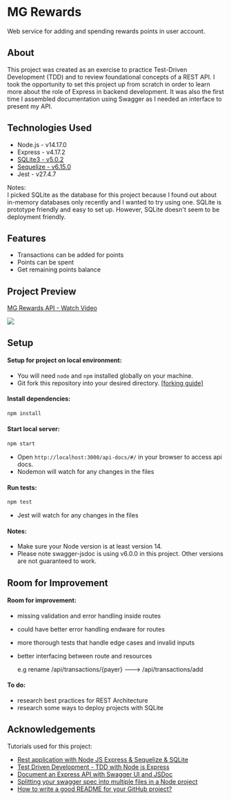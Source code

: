 # MG Rewards
Web service for adding and spending rewards points in user account.

<!-- # Project Name
> Outline a brief description of your project.
> Live demo [_here_](https://www.example.com).  -->
<!-- If you have the project hosted somewhere, include the link here. -->

## About
This project was created as an exercise to practice Test-Driven Development (TDD) and to review foundational concepts of a REST API. I took the opportunity to set this project up from scratch in order to learn more about the role of Express in backend development. It was also the first time I assembled documentation using Swagger as I needed an interface to present my API.
<!-- Backend API project
- Provide general information about your project here.
- What problem does it (intend to) solve?
- What is the purpose of your project?
- Why did you undertake it? -->
<!-- You don't have to answer all the questions - just the ones relevant to your project. -->

## Technologies Used
- Node.js - v14.17.0
- Express - v4.17.2
- [SQLite3 - v5.0.2](https://github.com/mapbox/node-sqlite3)
- [Sequelize - v6.15.0](https://github.com/sequelize/sequelize)
- Jest - v27.4.7

Notes:
<br>
I picked SQLite as the database for this project because I found out about in-memory databases only recently and I wanted to try using one. SQLite is prototype friendly and easy to set up. However, SQLite doesn't seem to be deployment friendly.

## Features
- Transactions can be added for points
- Points can be spent
- Get remaining points balance


## Project Preview
<a href="https://www.loom.com/share/debf58d88cdf4a9b9c69d4257d802b91">
    <p>MG Rewards API - Watch Video</p>
    <img style="max-width:300px;" src="https://cdn.loom.com/sessions/thumbnails/debf58d88cdf4a9b9c69d4257d802b91-with-play.gif">
  </a>



## Setup
#### Setup for project on local environment:
- You will need `node` and `npm` installed globally on your machine.
- Git fork this repository into your desired directory. [[forking guide]](https://docs.github.com/en/get-started/quickstart/fork-a-repo)

#### Install dependencies:
```sh
npm install
```

#### Start local server:
```sh
npm start
```
- Open `http://localhost:3000/api-docs/#/` in your browser to access api docs.
- Nodemon will watch for any changes in the files


#### Run tests:
```sh
npm test
```
- Jest will watch for any changes in the files


#### Notes:
- Make sure your Node version is at least version 14.
- Please note swagger-jsdoc is using v6.0.0 in this project. Other versions are not guaranteed to work.


<!-- What are the project requirements/dependencies? Where are they listed? A requirements.txt or a Pipfile.lock file perhaps? Where is it located?

Proceed to describe how to install / setup one's local environment / get started with the project.
- tests are setup in watchmode
- file updates are setup in watchmode through nodemon -->


<!-- ## Usage
How does one go about using it?
Provide various use cases and code examples here.

`write-your-code-here` -->


<!-- ## Project Status
Project is: _in progress_ / _complete_ / _no longer being worked on_. If you are no longer working on it, provide reasons why. -->


## Room for Improvement
#### Room for improvement:
- missing validation and error handling inside routes
- could have better error handling endware for routes
- more thorough tests that handle edge cases and invalid inputs
- better interfacing between route and resources

  e.g rename /api/transactions/{payer} ---> /api/transactions/add

#### To do:
- research best practices for REST Architecture
- research some ways to deploy projects with SQLite


## Acknowledgements
Tutorials used for this project:
- [Rest application with Node JS Express & Sequelize & SQLite](https://youtu.be/bWFuEVmRgdk)
- [Test Driven Development - TDD with Node js Express](https://youtu.be/dTn_biKznU4)
- [Document an Express API with Swagger UI and JSDoc](https://dev.to/kabartolo/how-to-document-an-express-api-with-swagger-ui-and-jsdoc-50do)
- [Splitting your swagger spec into multiple files in a Node project](https://www.codementor.io/@peteradeoye/splitting-your-swagger-spec-into-multiple-files-in-a-node-project-nuprc0mej)
- [How to write a good README for your GitHub project?](https://bulldogjob.com/news/449-how-to-write-a-good-readme-for-your-github-project)

<!-- Give credit here.
- This project was inspired by...
- This project was based on [this tutorial](https://www.example.com).
- Many thanks to... -->


<!-- ## Contact
Created by [@flynerdpl](https://www.flynerd.pl/) - feel free to contact me! -->




<!-- ## Table of Contents
* [General Info](#general-information)
* [Technologies Used](#technologies-used)
* [Features](#features)
* [Screenshots](#screenshots)
* [Setup](#setup)
* [Usage](#usage)
* [Project Status](#project-status)
* [Room for Improvement](#room-for-improvement)
* [Acknowledgements](#acknowledgements)
* [Contact](#contact)
* [License](#license) -->
